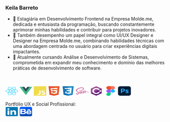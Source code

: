 ### Keila Barreto

- 🔭 Estagiária em Desenvolvimento Frontend na Empresa Molde.me, dedicada e entusiasta da programação, buscando constantemente aprimorar minhas habilidades e contribuir para projetos inovadores.
- 👯 Também desempenho um papel integral como UI/UX Designer e Designer na Empresa Molde.me, combinando habilidades técnicas com uma abordagem centrada no usuário para criar experiências digitais impactantes.
- 🌱 Atualmente cursando Análise e Desenvolvimento de Sistemas, comprometida em expandir meu conhecimento e domínio das melhores práticas de desenvolvimento de software.

<div style="display: inline_block"><br>
  <div style="display: inline_block"><br>  
  <img align="center" alt="React" height="30" width="40" src="https://github.com/devicons/devicon/blob/master/icons/react/react-original.svg">
  <img align="center" alt="Vue.js" height="30" width="40" src="https://github.com/devicons/devicon/blob/master/icons/vuejs/vuejs-original.svg">
  <img align="center" alt="JavaScript" height="30" width="40" src="https://raw.githubusercontent.com/devicons/devicon/master/icons/javascript/javascript-plain.svg">
  <img align="center" alt="HTML" height="30" width="40" src="https://raw.githubusercontent.com/devicons/devicon/master/icons/html5/html5-original.svg">
  <img align="center" alt="CSS" height="30" width="40" src="https://raw.githubusercontent.com/devicons/devicon/master/icons/css3/css3-original.svg">
  <img align="center" alt="Sass" height="30" width="40" src="https://github.com/devicons/devicon/blob/master/icons/sass/sass-original.svg">
  <img align="center" alt="C#" height="30" width="40" src="https://raw.githubusercontent.com/devicons/devicon/master/icons/csharp/csharp-original.svg">
  <img align="center" alt="Figma" height="30" width="40" src="https://github.com/devicons/devicon/blob/master/icons/figma/figma-original.svg">
  <img align="center" alt="Photoshop" height="30" width="40" src="https://github.com/devicons/devicon/blob/master/icons/photoshop/photoshop-original.svg">
</div>

<div style="display: inline_block">
  <div style="display: inline_block"><br> 
  Portfólio UX e Social Profissional: <br> 
  <a href="https://www.linkedin.com/in//keila-barreto" target="_blank"><img align="center" alt="Python" height="30" width="40" src="https://github.com/devicons/devicon/blob/master/icons/linkedin/linkedin-original.svg"></a>  
  <a href="https://www.behance.net/keilabarreto" target="_blank"><img align="center" alt="Python" height="30" width="40" src="https://github.com/devicons/devicon/blob/master/icons/behance/behance-original.svg"></a>  
</div>
</div>
